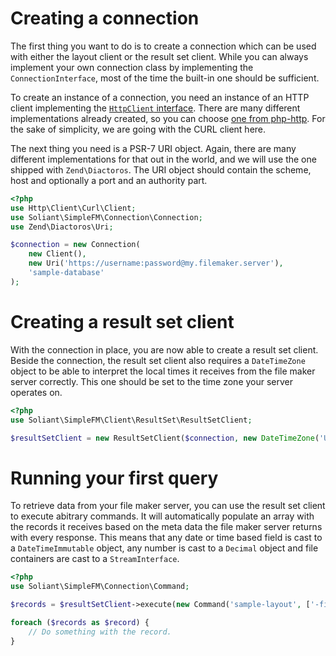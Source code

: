 # Creating a connection

The first thing you want to do is to create a connection which can be used with either the layout client or the
result set client. While you can always implement your own connection class by implementing the `ConnectionInterface`,
most of the time the built-in one should be sufficient.

To create an instance of a connection, you need an instance of an HTTP client implementing the
[`HttpClient` interface](https://github.com/php-http/httplug/blob/master/src/HttpClient.php). There are many different
implementations already created, so you can choose [one from php-http](https://github.com/php-http). For the sake of
simplicity, we are going with the CURL client here.

The next thing you need is a PSR-7 URI object. Again, there are many different implementations for that out in the
world, and we will use the one shipped with `Zend\Diactoros`. The URI object should contain the scheme, host and
optionally a port and an authority part.

```php
<?php
use Http\Client\Curl\Client;
use Soliant\SimpleFM\Connection\Connection;
use Zend\Diactoros\Uri;

$connection = new Connection(
    new Client(),
    new Uri('https://username:password@my.filemaker.server'),
    'sample-database'
);
```

# Creating a result set client

With the connection in place, you are now able to create a result set client. Beside the connection, the result set
client also requires a `DateTimeZone` object to be able to interpret the local times it receives from the file maker
server correctly. This one should be set to the time zone your server operates on.

```php
<?php
use Soliant\SimpleFM\Client\ResultSet\ResultSetClient;

$resultSetClient = new ResultSetClient($connection, new DateTimeZone('UTC'));
```

# Running your first query

To retrieve data from your file maker server, you can use the result set client to execute abitrary commands. It will
automatically populate an array with the records it receives based on the meta data the file maker server returns with
every response. This means that any date or time based field is cast to a `DateTimeImmutable` object, any number is
cast to a `Decimal` object and file containers are cast to a `StreamInterface`.

```php
<?php
use Soliant\SimpleFM\Connection\Command;

$records = $resultSetClient->execute(new Command('sample-layout', ['-findall' => null]));

foreach ($records as $record) {
    // Do something with the record.
}
```

